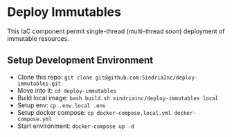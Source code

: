 # Deploy Immutables

This IaC component permit single-thread (multi-thread soon) deployment of immutable resources.

## Setup Development Environment

- Clone this repo: `git clone git@github.com:SindriaInc/deploy-immutables.git`
- Move into it: `cd deploy-immutables`
- Build local image: `bash build.sh sindriainc/deploy-immutables local`
- Setup env: `cp .env.local .env`
- Setup docker compose: `cp docker-compose.local.yml docker-compose.yml`
- Start environment: `docker-compose up -d`